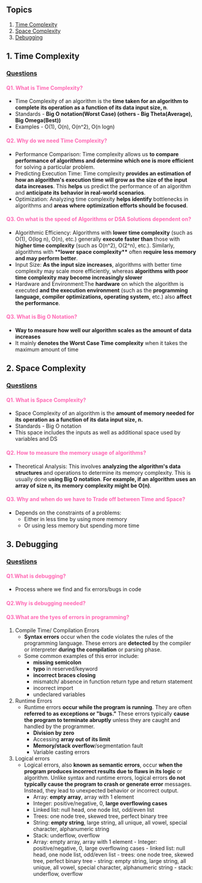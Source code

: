 ## Topics

1. [Time Complexity](#time)
2. [Space Complexity](#space)
3. [Debugging](#debugging)

## 1. Time Complexity <a id="time"></a>

### <u>Questions</u>

#### <span style="color:#ff69b4;">Q1. What is Time Complexity?</span>

- Time Complexity of an algorithm is the **time taken for an algorithm to complete its operation as a function of its data input size, n**.
- Standards - **Big O notation(Worst Case) (others - Big Theta(Average), Big Omega(Best))**
- Examples - O(1), O(n), O(n^2), O(n logn)

#### <span style="color:#ff69b4;">Q2. Why do we need Time Complexity?</span>

- Performance Comparison: Time complexity allows us **to compare performance of algorithms and determine which one is more efficient** for solving a particular problem.
- Predicting Execution Time: Time complexity **provides an estimation of how an algorithm's execution time will grow as the size of the input data increases**. This **helps** us predict the performance of an algorithm and **anticipate its behavior in real-world scenarios**.
- Optimization: Analyzing time complexity **helps identify** bottlenecks in algorithms and **areas where optimization efforts should be focused**.

#### <span style="color:#ff69b4;">Q3. On what is the speed of Algorithms or DSA Solutions dependent on?</span>

- Algorithmic Efficiency: Algorithms with **lower time complexity** (such as O(1), O(log n), O(n), etc.) generally **execute faster than** those with **higher time complexity** (such as O(n^2), O(2^n), etc.). Similarly, algorithms with \***\*lower space complexity\*\*** often **require less memory and may perform better**.
- Input Size: **As the input size increases**, algorithms with better time complexity may scale more efficiently, whereas **algorithms with poor time complexity may become increasingly slower**
- Hardware and Environment:The **hardware** on which the algorithm is executed **and the execution environment** (such as the **programming language, compiler optimizations, operating system,** etc.) also **affect the performance**.

#### <span style="color:#ff69b4;">Q3. What is Big O Notation?</span>

- **Way to measure how well our algorithm scales as the amount of data increases**
- It mainly **denotes the Worst Case Time complexity** when it takes the maximum amount of time

## 2. Space Complexity <a id="space"></a>

### <u>Questions</u>

#### <span style="color:#ff69b4;">Q1. What is Space Complexity?</span>

- Space Complexity of an algorithm is the **amount of memory needed for its operation as a function of its data input size, n.**
- Standards - Big O notation
- This space includes the inputs as well as additional space used by variables and DS

#### <span style="color:#ff69b4;">Q2. How to measure the memory usage of algorithms?</span>

- Theoretical Analysis: This involves **analyzing the algorithm's data structures** and operations to determine its memory complexity. This is usually done **using Big O notation**. **For example, if an algorithm uses an array of size n, its memory complexity might be O(n)**.

#### <span style="color:#ff69b4;">Q3. Why and when do we have to Trade off between Time and Space?</span>

- Depends on the constraints of a problems:
  - Either in less time by using more memory
  - Or using less memory but spending more time

## 3. Debugging <a id="debugging"></a>

### <u>Questions</u>

#### <span style="color:#ff69b4;">Q1.What is debugging?</span>
- Process where we find and fix errors/bugs in code


#### <span style="color:#ff69b4;">Q2.Why is debugging needed?</span>


#### <span style="color:#ff69b4;">Q3.What are the tyes of errors in programming?</span>
1. Compile Time/ Compilation Errors	
    - **Syntax errors** occur when the code violates the rules of the programming language. These errors are **detected** by the compiler or interpreter **during the compilation** or parsing phase.
    - Some common examples of this error include:
        - **missing semicolon**
        - **typo** in reserved/keyword
        - **incorrect braces closing**
        - mismatch/ absence in function return type and return statement
        - incorrect import
        - undeclared variables
2. Runtime Errors
    - Runtime errors **occur while the program is running**. They are often **referred to as exceptions or "bugs."** These errors typically **cause the program to terminate abruptly** unless they are caught and handled by the programmer.
        - **Division by zero**
        - Accessing **array out of its limit**
        - **Memory/stack overflow**/segmentation fault
        - Variable casting errors
3. Logical errors
    - Logical errors, also **known as semantic errors**, occur **when the program produces incorrect results due to flaws in its logic** or algorithm. Unlike syntax and runtime errors, logical errors **do not typically cause the program to crash or generate error** messages. Instead, they lead to unexpected behavior or incorrect output.
        - Array: **empty array**, array with 1 element
        - Integer: positive/negative, 0, **large overflowing cases**
        - Linked list: null head, one node list, odd/even list
        - Trees: one node tree, skewed tree, perfect binary tree
        - String: **empty string**, large string, all unique, all vowel, special character, alphanumeric string
        - Stack: underflow, overflow
        - Array: empty array, array with 1 element - Integer: positive/negative, 0, large overflowing cases - linked list: null head, one node list, odd/even list - trees: one node tree, skewed tree, perfect binary tree - string: empty string, large string, all unique, all vowel, special character, alphanumeric string - stack: underflow, overflow 

